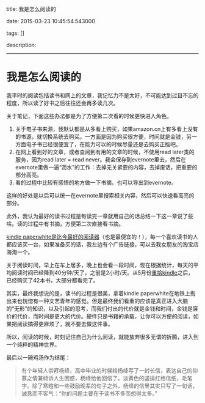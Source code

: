 title: 我是怎么阅读的

date: 2015-03-23 10:45:54.543000

tags: []

description: 

---
# 我是怎么阅读的

我平时的阅读包括读书和网上的文章，我记忆力不是太好，不可能达到过目不忘的程度，所以读了好书之后往往还会再多读几次。

关于笔记，下面这些办法都是为了方便第二次看的时候更快进入角色。

  1. 关于电子书来源，我默认都是从多看上购买，如果amazon.cn上有多看上没有的书源，就切换系统去购买。一方面是因为购买很方便，时间就是金钱，另一方面电子书已经很便宜了，在能力可以的时候尽量还是去购买正版吧。
  2. 在网上看到好的文章，或者查阅到有用的文章的时候，不使用read later类的服务，因为read later = read never。我会保存到evernote里去，然后在evernote里做一遍“沥水”的工作：去掉无关紧要的内容，去掉废话，把重要的部分高亮。
  3. 看的过程中比较有感悟的地方做一下书摘，也可以导出到evernote。

这样的好处是以后可以统一在evernote里搜索相关内容，然后可以快速看高亮的部分。

此外，我认为最好的读书过程是每读完一章就用自己的话总结一下这一章说了些啥。读的过程中有书摘，方便第二次直接看书摘。﻿

[kindle paperwhite是迄今最好的阅读器](http://yuguo.us/weblog/kindle-paperwhite/)（也是最便宜的！），每一个喜欢读书的人都应该买一台，如果准备买的话，我左边有个广告链接，可以去我女朋友的淘宝店海淘一个。

关于阅读时间，早上在车上居多，晚上也会看一段时间，现在根据统计，每天的平均阅读时间已经降到40分钟/天了，之前是2小时/天。从5月份[重拾kindle](http://yuguo.us/weblog/repick-kindle/)之后，已经购买了42本书，大部分都看完了。

其实，最终我想说的是，读书的过程是很美，拿着kindle paperwhite在地铁上掏出来也恍惚有一种文艺青年的感觉。但是最终我们看重的应该是真正进入大脑的“无形”的知识，以及引起的思考，而我们付出的代价就是金钱和时间，金钱是廉价的代价，而时间是更大的代价。硬件只是书籍的承载，让你可以方便的阅读，如果把阅读搞得更麻烦了，就不要去做这件事。

所以，阅读的时候，时刻记住自己为什么阅读，就能放弃很多无谓的折腾，进入到一个纯粹的精神世界。

最后以一碗鸡汤作为结尾：

> 有个年轻人崇拜杨绛，高中毕业的时候给杨绛写了一封长信，表达自己的仰慕之情兼倾诉人生困惑，杨绛给他回信了。淡黄色的竖排红格信纸，毛笔字。除了寒暄和一些鼓励晚辈的句子之外，杨绛的信里其实只写了一句话，诚恳而不客气：“你的问题主要在于读书不多而想得太多。”
